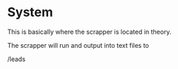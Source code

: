 # System

This is basically where the scrapper is located in theory.

The scrapper will run and output into text files to

/leads
